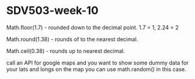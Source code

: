 # SDV503-week-10
 


Math.floor(1.7) - rounded down to the decimal point. 1.7 = 1, 2.24 = 2

Math.round(1.38) - rounds of to the nearest decimal.

Math.ceil(0.38) - rounds up to nearest decimal.

call an API for google maps and you want to show some dummy data for your lats and
longs on the map you can use math.random() in this case.

